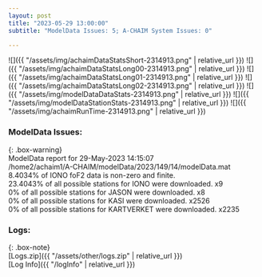 ```yaml
---
layout: post
title: "2023-05-29 13:00:00"
subtitle: "ModelData Issues: 5; A-CHAIM System Issues: 0"

---
```


![]({{ "/assets/img/achaimDataStatsShort-2314913.png" | relative_url }})
![]({{ "/assets/img/achaimDataStatsLong00-2314913.png" | relative_url }})
![]({{ "/assets/img/achaimDataStatsLong01-2314913.png" | relative_url }})
![]({{ "/assets/img/achaimDataStatsLong02-2314913.png" | relative_url }})
![]({{ "/assets/img/modelDataDataStats-2314913.png" | relative_url }})
![]({{ "/assets/img/modelDataStationStats-2314913.png" | relative_url }})
![]({{ "/assets/img/achaimRunTime-2314913.png" | relative_url }})


### ModelData Issues:  
  
{: .box-warning}  
 ModelData report for 29-May-2023 14:15:07   
 /home2/achaim1/A-CHAIM/modelData/2023/149/14/modelData.mat   
 8.4034% of IONO foF2 data is non-zero and finite.   
 23.4043% of all possible stations for IONO were downloaded. x9   
 0% of all possible stations for JASON were downloaded. x8   
 0% of all possible stations for KASI were downloaded. x2526   
 0% of all possible stations for KARTVERKET were downloaded. x2235   
  


### Logs:  
  
{: .box-note}  
[Logs.zip]({{ "/assets/other/logs.zip" | relative_url }})  
[Log Info]({{ "/logInfo" | relative_url }})  
